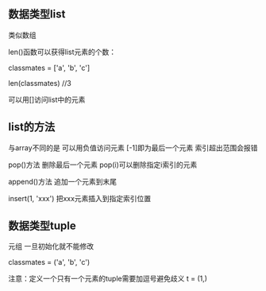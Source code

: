 数据类型list 
---------
类似数组

len()函数可以获得list元素的个数：

classmates = ['a', 'b', 'c']

len(classmates) //3

可以用[]访问list中的元素

list的方法
--------

与array不同的是 可以用负值访问元素 [-1]即为最后一个元素
索引超出范围会报错

pop()方法 删除最后一个元素 pop(i)可以删除指定i索引的元素

append()方法 追加一个元素到末尾

insert(1, 'xxx') 把xxx元素插入到指定索引位置

数据类型tuple
--------

元组 一旦初始化就不能修改

classmates = ('a', 'b', 'c')

注意：定义一个只有一个元素的tuple需要加逗号避免歧义
t = (1,)




